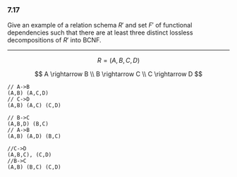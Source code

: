 ### 7.17

Give an example of a relation schema $R'$ and set $F'$ of functional dependencies 
such that there are at least three distinct lossless decompositions of $R'$ into 
BCNF. 

---

$$ R = (A,B,C,D) $$

$$ 
A \rightarrow B \\
B \rightarrow C \\
C \rightarrow D
$$

```
// A->B
(A,B) (A,C,D)
// C->D
(A,B) (A,C) (C,D)
```
```
// B->C
(A,B,D) (B,C)
// A->B
(A,B) (A,D) (B,C)
```
```
//C->D
(A,B,C), (C,D)
//B->C
(A,B) (B,C) (C,D)
```